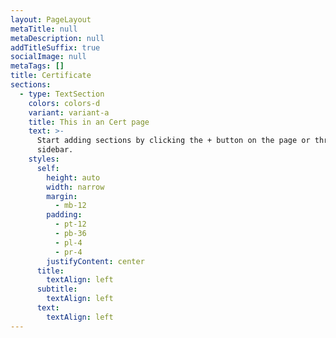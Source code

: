 ```yaml
---
layout: PageLayout
metaTitle: null
metaDescription: null
addTitleSuffix: true
socialImage: null
metaTags: []
title: Certificate
sections:
  - type: TextSection
    colors: colors-d
    variant: variant-a
    title: This in an Cert page
    text: >-
      Start adding sections by clicking the + button on the page or through the
      sidebar.
    styles:
      self:
        height: auto
        width: narrow
        margin:
          - mb-12
        padding:
          - pt-12
          - pb-36
          - pl-4
          - pr-4
        justifyContent: center
      title:
        textAlign: left
      subtitle:
        textAlign: left
      text:
        textAlign: left
---
```

